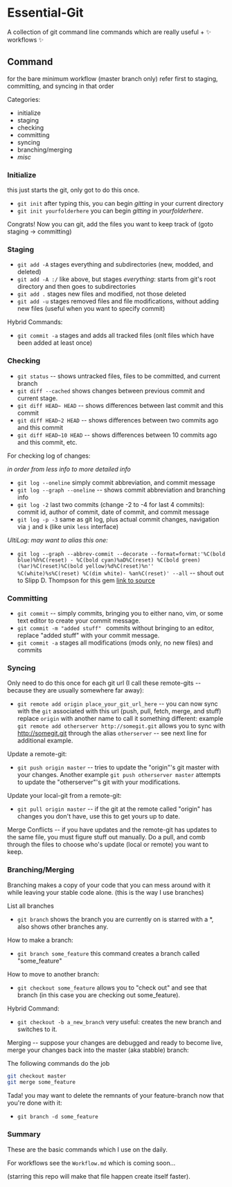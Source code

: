 Essential-Git
=============

A collection of git command line commands which are really useful + :sparkles: workflows :sparkles:


## Command

for the bare minimum workflow (master branch only) refer first to staging, committing, and syncing in that order

Categories:

* initialize
* staging
* checking
* committing
* syncing
* branching/merging
* *misc*
 

### Initialize

this just starts the git, only got to do this once.

* `git init` after typing this, you can begin *gitting* in your current directory
* `git init yourfolderhere` you can begin *gitting* in *yourfolderhere*.

Congrats! Now you can git, add the files you want to keep track of (goto staging -> committing)

### Staging

* `git add -A` stages everything and subdirectories (new, modded, and deleted)
* `git add -A :/` like above, but stages *everything*: starts from git's root directory and then goes to subdirectories
* `git add .`  stages new files and modified, not those deleted
* `git add -u` stages removed files and file modifications, without adding new files (useful when you want to specify commit)

Hybrid Commands:
* `git commit -a` stages and adds all tracked files (onlt files which have been added at least once)

### Checking

* `git status` -- shows untracked files, files to be committed, and current branch
* `git diff --cached` shows changes between previous commit and current stage.
* `git diff HEAD~ HEAD` -- shows differences between last commit and this commit
* `git diff HEAD~2 HEAD` -- shows differences between two commits ago and this commit
* `git diff HEAD~10 HEAD` -- shows differences between 10 commits ago and this commit, etc.

For checking log of changes:

*in order from less info to more detailed info*

* `git log --oneline` simply commit abbreviation, and commit message
* `git log --graph --oneline` -- shows commit abbreviation and branching info
* `git log -2`  last two commits (change -2 to -4 for last 4 commits): commit id, author of commit, date of commit, and commit message
* `git log -p -3` same as git log, plus actual commit changes, navigation via `j` and `k` (like unix `less` interface)

*UltiLog: may want to alias this one:*

* `git log --graph --abbrev-commit --decorate --format=format:'%C(bold blue)%h%C(reset) - %C(bold cyan)%aD%C(reset) %C(bold green)(%ar)%C(reset)%C(bold yellow)%d%C(reset)%n''          %C(white)%s%C(reset) %C(dim white)- %an%C(reset)' --all` -- shout out to Slipp D. Thompson for this gem [link to source](http://stackoverflow.com/questions/1057564/pretty-git-branch-graphs)

### Committing

* `git commit` -- simply commits, bringing you to either nano, vim, or some text editor to create your commit message.
* `git commit -m "added stuff" ` commits without bringing to an editor, replace "added stuff" with your commit message.
* `git commit -a` stages all modifications (mods only, no new files) and commits

### Syncing

Only need to do this once for each git url (I call these remote-gits -- because they are usually somewhere far away):
* `git remote add origin place_your_git_url_here` -- you can now sync with the `git` associated with this url (push, pull, fetch, merge, and stuff) replace `origin` with another name to call it something different: example `git remote add otherserver http://somegit.git` allows you to sync with http://somegit.git through the alias `otherserver` -- see next line for additional example.

Update a remote-git:
* `git push origin master` -- tries to update the "origin"'s git master with your changes.  Another example `git push otherserver master` attempts to update the "otherserver"'s git with your modifications.

Update your local-git from a remote-git:
* `git pull origin master` -- if the git at the remote called "origin" has changes you don't have, use this to get yours up to date.

Merge Conflicts -- if you have updates and the remote-git has updates to the same file, you must figure stuff out manually.
Do a pull, and comb through the files to choose who's update (local or remote) you want to keep.


### Branching/Merging

Branching makes a copy of your code that you can mess around with it while leaving your stable code alone. (this is the way I use branches)

List all branches
* `git branch` shows the branch you are currently on is starred with a *, also shows other branches any.

How to make a branch:
* `git branch some_feature` this command creates a branch called "some_feature"

How to move to another branch:
* `git checkout some_feature` allows you to "check out" and see that branch (in this case you are checking out some_feature).

Hybrid Command:
* `git checkout -b a_new_branch` very useful: creates the new branch and switches to it.


Merging -- suppose your changes are debugged and ready to become live, merge your changes back into the master (aka stabble) branch:

The following commands do the job
```sh
git checkout master
git merge some_feature
```
Tada! you may want to delete the remnants of your feature-branch now that you're done with it:
* `git branch -d some_feature`

### Summary

These are the basic commands which I use on the daily.

For workflows see the `Workflow.md` which is coming soon...

(starring this repo will make that file happen create itself faster).
